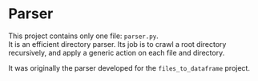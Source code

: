 # Parser

This project contains only one file: `parser.py`.  
It is an efficient directory parser.
Its job is to crawl a root directory recursively, 
and apply a generic action on each file and directory.

It was originally the parser developed for the `files_to_dataframe` project.
